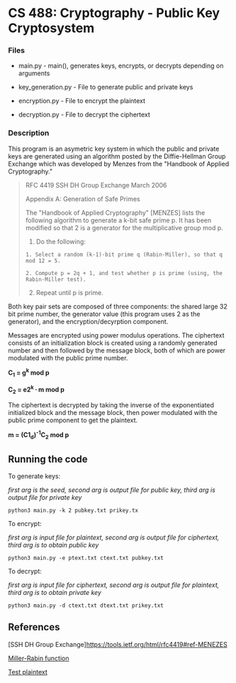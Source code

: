 # CS 488: Cryptography - Public Key Cryptosystem

### Files

* main.py - main(), generates keys, encrypts, or decrypts depending on arguments

* key_generation.py - File to generate public and private keys

* encryption.py - File to encrypt the plaintext

* decryption.py - File to decrypt the ciphertext

### Description

This program is an asymetric key system in which the public and private keys are generated using an algorithm posted by the Diffie-Hellman Group Exchange which was developed by Menzes from the "Handbook of Applied Cryptography." 

> RFC 4419 SSH DH Group Exchange March 2006
> 
> Appendix A: Generation of Safe Primes
> 
> The "Handbook of Applied Cryptography" [MENZES] lists the following algorithm to generate a k-bit safe prime p. It has been modified so that 2 is a generator for the multiplicative group mod p.
> 
>   1. Do the following:
>
>     1. Select a random (k-1)-bit prime q (Rabin-Miller), so that q mod 12 = 5.
>
>     2. Compute p = 2q + 1, and test whether p is prime (using, the Rabin-Miller test).
>
>   2. Repeat until p is prime.

Both key pair sets are composed of three components: the shared large 32 bit prime number, the generator value (this program uses 2 as the generator), and the encryption/decyrption component. 

Messages are encrypted using power modulus operations. The ciphertext consists of an initialization block is created using a randomly generated number and then followed by the message block, both of which are power modulated with the public prime number.

**C<sub>1</sub> = g<sup>k</sup> mod p**

**C<sub>2</sub> = e2<sup>k</sup> ∙ m mod p**

The ciphertext is decrypted by taking the inverse of the exponentiated initialized block and the message block, then power modulated with the public prime component to get the plaintext.

**m = (C1<sub>d</sub>)<sup>-1</sup>C<sub>2</sub> mod p**

## Running the code

To generate keys: 

*first arg is the seed, second arg is output file for public key, third arg is output file for private key*
```
python3 main.py -k 2 pubkey.txt prikey.tx
```

To encrypt:

*first arg is input file for plaintext, second arg is output file for ciphertext, third arg is to obtain public key*
```
python3 main.py -e ptext.txt ctext.txt pubkey.txt
```

To decrypt:

*first arg is input file for ciphertext, second arg is output file for plaintext, third arg is to obtain private key*
```
python3 main.py -d ctext.txt dtext.txt prikey.txt
```

## References

[SSH DH Group Exchange]https://tools.ietf.org/html/rfc4419#ref-MENEZES

[Miller-Rabin function](https://www.geeksforgeeks.org/primality-test-set-3-miller-rabin/)

[Test plaintext](https://en.wikipedia.org/wiki/Zino%27s_petrel)
